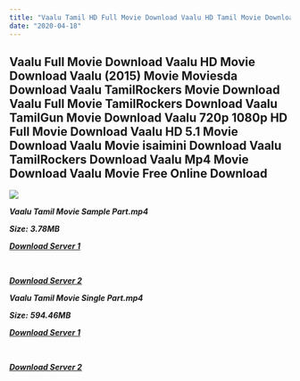 ```yaml
---
title: "Vaalu Tamil HD Full Movie Download Vaalu HD Tamil Movie Download"
date: "2020-04-18"
---
```


## Vaalu Full Movie Download Vaalu HD Movie Download Vaalu (2015) Movie Moviesda Download Vaalu TamilRockers Movie Download Vaalu Full Movie TamilRockers Download Vaalu TamilGun Movie Download Vaalu 720p 1080p HD Full Movie Download Vaalu HD 5.1 Movie Download Vaalu Movie isaimini Download Vaalu TamilRockers Download Vaalu Mp4 Movie Download Vaalu Movie Free Online Download

![](https://images.moviebuff.com/0a23ca62-7e27-4efb-8aae-b14d5b92def6?w=1000)

**_Vaalu Tamil Movie Sample Part.mp4_**

**_Size:_** **_3.78MB_**

**_[Download Server 1](http://s1.uptofiles.net//files/Tamil{300377c8a1a3ba2999b4bbe3381b1ea1a812b0b70d21946c68d529294a5c2999}202015{300377c8a1a3ba2999b4bbe3381b1ea1a812b0b70d21946c68d529294a5c2999}20Movies/Vaalu{300377c8a1a3ba2999b4bbe3381b1ea1a812b0b70d21946c68d529294a5c2999}20(2015)/Vaalu{300377c8a1a3ba2999b4bbe3381b1ea1a812b0b70d21946c68d529294a5c2999}20(640x360)/Vaalu{300377c8a1a3ba2999b4bbe3381b1ea1a812b0b70d21946c68d529294a5c2999}20HD{300377c8a1a3ba2999b4bbe3381b1ea1a812b0b70d21946c68d529294a5c2999}20Sample.mp4)_**

**_[  
](http://s1.uptofiles.net//files/Tamil{300377c8a1a3ba2999b4bbe3381b1ea1a812b0b70d21946c68d529294a5c2999}202015{300377c8a1a3ba2999b4bbe3381b1ea1a812b0b70d21946c68d529294a5c2999}20Movies/Vaalu{300377c8a1a3ba2999b4bbe3381b1ea1a812b0b70d21946c68d529294a5c2999}20(2015)/Vaalu{300377c8a1a3ba2999b4bbe3381b1ea1a812b0b70d21946c68d529294a5c2999}20(640x360)/Vaalu{300377c8a1a3ba2999b4bbe3381b1ea1a812b0b70d21946c68d529294a5c2999}20HD{300377c8a1a3ba2999b4bbe3381b1ea1a812b0b70d21946c68d529294a5c2999}20Sample.mp4)_**

**_[Download Server 2](http://s1.uptofiles.net//files/Tamil{300377c8a1a3ba2999b4bbe3381b1ea1a812b0b70d21946c68d529294a5c2999}202015{300377c8a1a3ba2999b4bbe3381b1ea1a812b0b70d21946c68d529294a5c2999}20Movies/Vaalu{300377c8a1a3ba2999b4bbe3381b1ea1a812b0b70d21946c68d529294a5c2999}20(2015)/Vaalu{300377c8a1a3ba2999b4bbe3381b1ea1a812b0b70d21946c68d529294a5c2999}20(640x360)/Vaalu{300377c8a1a3ba2999b4bbe3381b1ea1a812b0b70d21946c68d529294a5c2999}20HD{300377c8a1a3ba2999b4bbe3381b1ea1a812b0b70d21946c68d529294a5c2999}20Sample.mp4)_**

**_Vaalu Tamil Movie Single Part.mp4_**

**_Size:_** **_594.46MB_**

**_[Download Server 1](http://s1.uptofiles.net//files/Tamil{300377c8a1a3ba2999b4bbe3381b1ea1a812b0b70d21946c68d529294a5c2999}202015{300377c8a1a3ba2999b4bbe3381b1ea1a812b0b70d21946c68d529294a5c2999}20Movies/Vaalu{300377c8a1a3ba2999b4bbe3381b1ea1a812b0b70d21946c68d529294a5c2999}20(2015)/Vaalu{300377c8a1a3ba2999b4bbe3381b1ea1a812b0b70d21946c68d529294a5c2999}20(640x360)/Vaalu{300377c8a1a3ba2999b4bbe3381b1ea1a812b0b70d21946c68d529294a5c2999}20HD.mp4)_**

**_[  
](http://s1.uptofiles.net//files/Tamil{300377c8a1a3ba2999b4bbe3381b1ea1a812b0b70d21946c68d529294a5c2999}202015{300377c8a1a3ba2999b4bbe3381b1ea1a812b0b70d21946c68d529294a5c2999}20Movies/Vaalu{300377c8a1a3ba2999b4bbe3381b1ea1a812b0b70d21946c68d529294a5c2999}20(2015)/Vaalu{300377c8a1a3ba2999b4bbe3381b1ea1a812b0b70d21946c68d529294a5c2999}20(640x360)/Vaalu{300377c8a1a3ba2999b4bbe3381b1ea1a812b0b70d21946c68d529294a5c2999}20HD.mp4)_**

**_[Download Server 2](http://s1.uptofiles.net//files/Tamil{300377c8a1a3ba2999b4bbe3381b1ea1a812b0b70d21946c68d529294a5c2999}202015{300377c8a1a3ba2999b4bbe3381b1ea1a812b0b70d21946c68d529294a5c2999}20Movies/Vaalu{300377c8a1a3ba2999b4bbe3381b1ea1a812b0b70d21946c68d529294a5c2999}20(2015)/Vaalu{300377c8a1a3ba2999b4bbe3381b1ea1a812b0b70d21946c68d529294a5c2999}20(640x360)/Vaalu{300377c8a1a3ba2999b4bbe3381b1ea1a812b0b70d21946c68d529294a5c2999}20HD.mp4)_**

